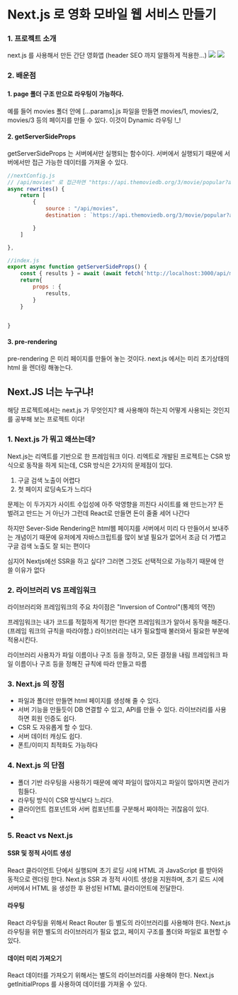 
#  Next.js 로 영화 모바일 웹 서비스 만들기

### 1. 프로젝트 소개
next.js 를 사용해서 만든 간단 영화앱 (header SEO 까지 알뜰하게 적용한...)
![](https://velog.velcdn.com/images/dpwns108/post/85837ccf-fd0a-469c-8c77-cad164d7ae8f/image.png)
![](https://velog.velcdn.com/images/dpwns108/post/a14dfa00-9f54-4b26-ba34-c732c2ece69a/image.png)


### 2. 배운점

#### 1. page 폴더 구조 만으로 라우팅이 가능하다.


예를 들어 movies 폴더 안에 [...params].js 파일을 만들면
movies/1, movies/2, movies/3 등의 페이지를 만들 수 있다.
이것이 Dynamic 라우팅 !_!

#### 2. getServerSideProps
getServerSideProps 는 서버에서만 실행되는 함수이다.
서버에서 실행되기 때문에 서버에서만 접근 가능한 데이터를 가져올 수 있다.

````javascript
//nextConfig.js 
// /api/movies" 로 접근하면 "https://api.themoviedb.org/3/movie/popular?api_key=${API_KEY}" 로 접근하게 된다.
async rewrites() {
    return [
        {
            source : "/api/movies",
            destination : `https://api.themoviedb.org/3/movie/popular?api_key=${API_KEY}`,

        }
    ]

},

//index.js
export async function getServerSideProps() {
    const { results } = await (await fetch('http://localhost:3000/api/movies')).json();
    return{
        props : {
            results,
        }
    }


}
````

#### 3. pre-rendering
pre-rendering 은 미리 페이지를 만들어 놓는 것이다.
next.js 에서는 미리 초기상태의 html 을 렌더링 해놓는다. 





## Next.JS 너는 누구냐!

해당 프로젝트에서는 next.js 가 무엇인지?
왜 사용해야 하는지 
어떻게 사용되는 것인지를 공부해 보는 프로젝트 이다!

### 1. Next.js 가 뭐고 왜쓰는데?

Next.js는 리액트를 기반으로 한 프레임워크 이다. 
리엑트로 개발된 프로젝트는 CSR 방식으로 동작을 하게 되는데,
CSR 방식은 2가지의 문제점이 있다. 

1. 구글 검색 노출이 어렵다
2. 첫 페이지 로딩속도가 느리다

문제는 이 두가지가 사이트 수입성에 아주 악영향을 끼친다
사이트를 왜 만드는가? 돈 벌려고 만드는 거 아닌가
그런데 React로 만들면 돈이 줄줄 세어 나간다

하지만 Sever-Side Rendering은 html웹 페이지를 서버에서
미리 다 만들어서 보내주는 개념이기 때문에 유저에게 자바스크립트를
많이 보낼 필요가 없어서 조금 더 가볍고 구글 검색 노출도 잘 되는 편이다

심지어 Nextjs에선 SSR을 하고 싶다? 그러면 그것도 선택적으로 가능하기 때문에 안 쓸 이유가 없다


### 2. 라이브러리 VS 프레임워크

라이브러리와 프레임워크의 주요 차이점은 "Inversion of Control"(통제의 역전)

프레임워크는 내가 코드를 적절하게 적기만 한다면 프레임워크가 알아서 동작을 해준다. (프레임 워크의 규칙을 따라야함.)
라이브러리는 내가 필요할때 불러와서 필요한 부분에 적용시킨다. 

라이브러리
사용자가 파일 이름이나 구조 등을 정하고, 모든 결정을 내림
프레임워크
파일 이름이나 구조 등을 정해진 규칙에 따라 만들고 따름

### 3. Next.js 의 장점

- 파일과 폴더만 만들면 html 페이지를 생성해 줄 수 있다. 
- 서버 기능을 만들듯이 DB 연결할 수 있고, API를 만들 수 있다. 라이브러리를 사용하면 회원 인증도 쉽다. 
- CSR 도 자유롭게 할 수 있다. 
- 서버 데이터 캐싱도 쉽다.
- 폰트/이미지 최적화도 가능하다

### 4. Next.js 의 단점

- 폴더 기반 라우팅을 사용하기 때문에 예약 파일이 많아지고 파일이 많아지면 관리가 힘들다.
- 라우팅 방식이 CSR 방식보다 느리다.
- 클라이언트 컴포넌트와 서버 컴포넌트를 구분해서 짜야하는 귀찮음이 있다. 
- 


### 5. React vs Next.js

#### SSR 및 정적 사이트 생성
React
클라이언트 단에서 실행되며 초기 로딩 시에 HTML 과 JavaScript 를 받아와 동적으로 렌더링 한다. 
Next.js 
SSR 과 정적 사이트 생성을 지원하며, 초기 로드 시에 서버에서 HTML 을 생성한 후 완성된 HTML 클라이언트에 전달한다. 

#### 라우팅
React
라우팅을 위해서 React Router 등 별도의 라이브러리를 사용해야 한다. 
Next.js
라우팅을 위한 별도의 라이브러리가 필요 없고, 페이지 구조를 폴더와 파일로 표현할 수 있다. 

#### 데이터 미리 가져오기
React
데이터를 가져오기 위해서는 별도의 라이브러리를 사용해야 한다.
Next.js
getInitialProps 를 사용하여 데이터를 가져올 수 있다.




